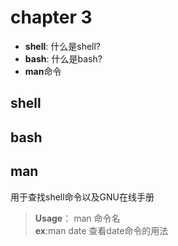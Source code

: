 # chapter 3
-  **shell**: 什么是shell?
-  **bash**: 什么是bash? 
-  **man**命令
## shell
## bash
## man
用于查找shell命令以及GNU在线手册<br>
> **Usage**：
man 命令名<br>
> **ex**:man date 查看date命令的用法<br>
